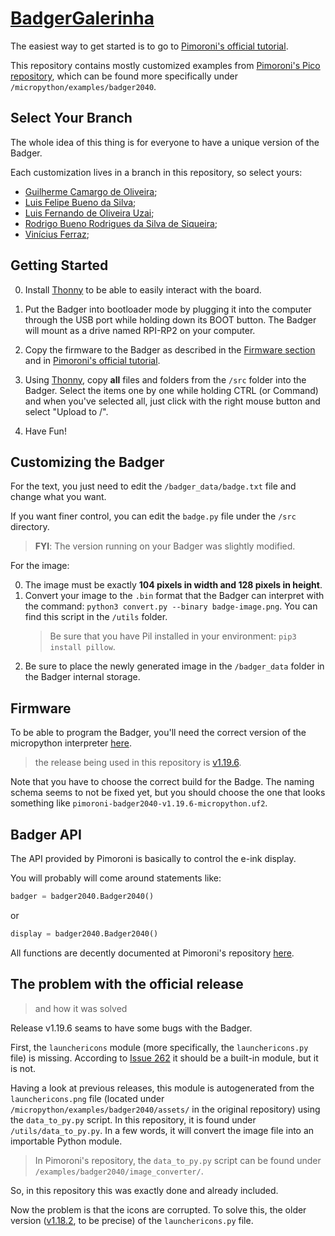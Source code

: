 # [BadgerGalerinha](https://github.com/danilown/BadgerGalerinha)

The easiest way to get started is to go to [Pimoroni's official tutorial](https://learn.pimoroni.com/article/getting-started-with-badger-2040).

This repository contains mostly customized examples from [Pimoroni's Pico repository](https://github.com/pimoroni/pimoroni-pico), which can be found more specifically under `/micropython/examples/badger2040`.

## Select Your Branch

The whole idea of this thing is for everyone to have a unique version of the Badger.

Each customization lives in a branch in this repository, so select yours:

- [Guilherme Camargo de Oliveira](https://github.com/danilown/BadgerGalerinha/tree/gui);
- [Luis Felipe Bueno da Silva](https://github.com/danilown/BadgerGalerinha/tree/luisin);
- [Luis Fernando de Oliveira Uzai](https://github.com/danilown/BadgerGalerinha/tree/uzai);
- [Rodrigo Bueno Rodrigues da Silva de Siqueira](https://github.com/danilown/BadgerGalerinha/tree/diga1);
- [Vinícius Ferraz](https://github.com/danilown/BadgerGalerinha/tree/vini);

## Getting Started

0. Install [Thonny](https://thonny.org/) to be able to easily interact with the board.

1. Put the Badger into bootloader mode by plugging it into the computer through the USB port while holding down its BOOT button. The Badger will mount as a drive named RPI-RP2 on your computer.

2. Copy the firmware to the Badger as described in the [Firmware section](#Firmware) and in [Pimoroni's official tutorial](https://learn.pimoroni.com/article/getting-started-with-badger-2040).

3. Using [Thonny](https://thonny.org/), copy **all** files and folders from the `/src` folder into the Badger. Select the items one by one while holding CTRL (or Command) and when you've selected all, just click with the right mouse button and select "Upload to /".

4. Have Fun!

## Customizing the Badger

For the text, you just need to edit the `/badger_data/badge.txt` file and change what you want.

If you want finer control, you can edit the `badge.py` file under the `/src` directory.

> **FYI**: The version running on your Badger was slightly modified.

For the image:

0. The image must be exactly **104 pixels in width and 128 pixels in height**.
1. Convert your image to the `.bin` format that the Badger can interpret with the command: `python3 convert.py --binary badge-image.png`. You can find this script in the `/utils` folder.
   > Be sure that you have Pil installed in your environment: `pip3 install pillow`.
2. Be sure to place the newly generated image in the `/badger_data` folder in the Badger internal storage.

## Firmware

To be able to program the Badger, you'll need the correct version of the micropython interpreter [here](https://github.com/pimoroni/pimoroni-pico/releases).

> the release being used in this repository is [v1.19.6](https://github.com/pimoroni/pimoroni-pico/releases/tag/v1.19.6).

Note that you have to choose the correct build for the Badge. The naming schema seems to not be fixed yet, but you should choose the one that looks something like `pimoroni-badger2040-v1.19.6-micropython.uf2`.

## Badger API

The API provided by Pimoroni is basically to control the e-ink display.

You will probably will come around statements like:

```python
badger = badger2040.Badger2040()
```

or

```python
display = badger2040.Badger2040()
```

All functions are decently documented at Pimoroni's repository [here](https://github.com/pimoroni/pimoroni-pico/tree/main/micropython/modules/badger2040).

## The problem with the official release

> and how it was solved

Release v1.19.6 seams to have some bugs with the Badger.

First, the `launchericons` module (more specifically, the `launchericons.py` file) is missing. According to [Issue 262](https://github.com/pimoroni/pimoroni-pico/issues/262) it should be a built-in module, but it is not.

Having a look at previous releases, this module is autogenerated from the `launchericons.png` file (located under `/micropython/examples/badger2040/assets/` in the original repository) using the `data_to_py.py` script. In this repository, it is found under `/utils/data_to_py.py`. In a few words, it will convert the image file into an importable Python module.

> In Pimoroni's repository, the `data_to_py.py` script can be found under `/examples/badger2040/image_converter/`.

So, in this repository this was exactly done and already included.

Now the problem is that the icons are corrupted. To solve this, the older version ([v1.18.2](https://github.com/pimoroni/pimoroni-pico/releases/tag/1.18.2), to be precise) of the `launchericons.py` file.
